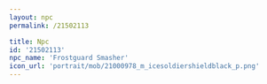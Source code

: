 ```yaml
---
layout: npc
permalink: /21502113

title: Npc
id: '21502113'
npc_name: 'Frostguard Smasher'
icon_url: 'portrait/mob/21000978_m_icesoldiershieldblack_p.png'
---
```

